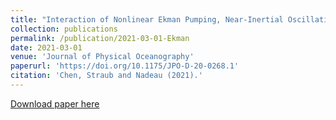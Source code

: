 ```yaml
---
title: "Interaction of Nonlinear Ekman Pumping, Near-Inertial Oscillations, and Geostrophic Turbulence in an Idealized Coupled Model"
collection: publications
permalink: /publication/2021-03-01-Ekman
date: 2021-03-01
venue: 'Journal of Physical Oceanography'
paperurl: 'https://doi.org/10.1175/JPO-D-20-0268.1'
citation: 'Chen, Straub and Nadeau (2021).'
---
```

[Download paper here](http://yanxu-chen.github.io/files/Chen2021_1.pdf)
